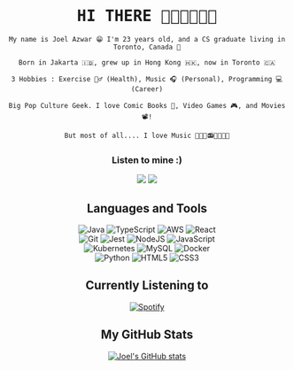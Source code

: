  <h1 align="center" style="font-family:monospace;font-weight:900">HI THERE 😵‍💫😵‍💫😵‍💫</h1>

<div align="center">

```
My name is Joel Azwar 😁 I'm 23 years old, and a CS graduate living in Toronto, Canada 🍁

Born in Jakarta 🇮🇩, grew up in Hong Kong 🇭🇰, now in Toronto 🇨🇦

3 Hobbies : Exercise 🏋️‍♂️ (Health), Music 🎧 (Personal), Programming 💻 (Career)

Big Pop Culture Geek. I love Comic Books 📕, Video Games 🎮, and Movies 📽️!

But most of all.... I love Music 🎵🎶🎸📻🎹🎸🎺🎻
``` 


### Listen to mine :)
<a href="https://open.spotify.com/artist/3xljo6K6D0xcncseff9h7a?si=DCA2LXGCSF2h_JPzo9pOyg"><img src="https://img.shields.io/badge/Spotify-1ED760?style=for-the-badge&logo=spotify&logoColor=white"></a> <a href="https://music.apple.com/artist/blujazz/1546143629"><img src="https://img.shields.io/badge/Apple_Music-9933CC?style=for-the-badge&logo=apple-music&logoColor=white"></a>





## Languages and Tools

 ![Java](https://img.shields.io/badge/java-%23ED8B00.svg?style=for-the-badge&logo=openjdk&logoColor=white) ![TypeScript](https://img.shields.io/badge/typescript-%23007ACC.svg?style=for-the-badge&logo=typescript&logoColor=white) ![AWS](https://img.shields.io/badge/AWS-%23FF9900.svg?style=for-the-badge&logo=amazon-aws&logoColor=white) ![React](https://img.shields.io/badge/react-%2320232a.svg?style=for-the-badge&logo=react&logoColor=%2361DAFB) <br> ![Git](https://img.shields.io/badge/git-%23F05033.svg?style=for-the-badge&logo=git&logoColor=white) ![Jest](https://img.shields.io/badge/-jest-%23C21325?style=for-the-badge&logo=jest&logoColor=white) ![NodeJS](https://img.shields.io/badge/node.js-%2343853D.svg?style=for-the-badge&logo=node.js&logoColor=white) ![JavaScript](https://img.shields.io/badge/javascript-%23323330.svg?style=for-the-badge&logo=javascript&logoColor=%23F7DF1E) <br>  ![Kubernetes](https://img.shields.io/badge/kubernetes-%23326ce5.svg?style=for-the-badge&logo=kubernetes&logoColor=white) ![MySQL](https://img.shields.io/badge/mysql-%2300f.svg?style=for-the-badge&logo=mysql&logoColor=white) ![Docker](https://img.shields.io/badge/docker-%230db7ed.svg?style=for-the-badge&logo=docker&logoColor=white)<br>![Python](https://img.shields.io/badge/python-3670A0?style=for-the-badge&logo=python&logoColor=ffdd54) ![HTML5](https://img.shields.io/badge/html5-%23E34F26.svg?style=for-the-badge&logo=html5&logoColor=white) ![CSS3](https://img.shields.io/badge/css3-%231572B6.svg?style=for-the-badge&logo=css3&logoColor=white) 

## Currently Listening to
[![Spotify](https://jazwar-spotify.vercel.app/api/spotify)](https://open.spotify.com/user/11132674839?si=6c175e78f85d4eb3)

## My GitHub Stats
[![Joel's GitHub stats](https://github-readme-stats.vercel.app/api?username=joelazwar&showicons=true&theme=tokyonight)](https://github.com/joelazwar/github-readme-stats)

</div>
